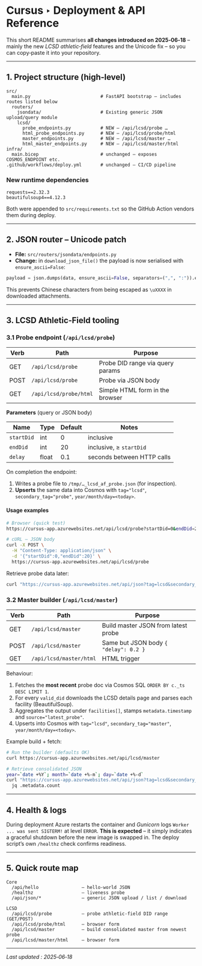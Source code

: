 # Cursus ‣ Deployment & API Reference

This short README summarises **all changes introduced on 2025‑06‑18** – mainly the new *LCSD athletic‑field* features and the Unicode fix – so you can copy‑paste it into your repository.

---

## 1. Project structure (high‑level)

```
src/
  main.py                          # FastAPI bootstrap – includes routes listed below
  routers/
    jsondata/                      # Existing generic JSON upload/query module
    lcsd/
      probe_endpoints.py           # NEW – /api/lcsd/probe …
      html_probe_endpoints.py      # NEW – /api/lcsd/probe/html
      master_endpoints.py          # NEW – /api/lcsd/master …
      html_master_endpoints.py     # NEW – /api/lcsd/master/html
infra/
  main.bicep                       # unchanged – exposes COSMOS_ENDPOINT etc.
.github/workflows/deploy.yml       # unchanged – CI/CD pipeline
```

### New runtime dependencies

```
requests==2.32.3
beautifulsoup4==4.12.3
```

Both were appended to `src/requirements.txt` so the GitHub Action vendors them during deploy.

---

## 2. JSON router – Unicode patch

* **File:** `src/routers/jsondata/endpoints.py`
* **Change:** in `download_json_file()` the payload is now serialised with `ensure_ascii=False`:

```python
payload = json.dumps(data, ensure_ascii=False, separators=(",", ":")).encode("utf-8")
```

This prevents Chinese characters from being escaped as `\uXXXX` in downloaded attachments.

---

## 3. LCSD Athletic‑Field tooling

### 3.1 Probe endpoint (`/api/lcsd/probe`)

| Verb | Path                   | Purpose                          |
| ---- | ---------------------- | -------------------------------- |
| GET  | `/api/lcsd/probe`      | Probe DID range via query params |
| POST | `/api/lcsd/probe`      | Probe via JSON body              |
| GET  | `/api/lcsd/probe/html` | Simple HTML form in the browser  |

**Parameters** (query or JSON body)

| Name       | Type  | Default | Notes                      |
| ---------- | ----- | ------- | -------------------------- |
| `startDid` | int   | 0       | inclusive                  |
| `endDid`   | int   | 20      | inclusive, ≥ `startDid`    |
| `delay`    | float | 0.1     | seconds between HTTP calls |

On completion the endpoint:

1. Writes a probe file to `/tmp/…_lcsd_af_probe.json` (for inspection).
2. **Upserts** the same data into Cosmos with
   `tag="lcsd"`, `secondary_tag="probe"`, `year/month/day=<today>`.

#### Usage examples

```bash
# Browser (quick test)
https://cursus-app.azurewebsites.net/api/lcsd/probe?startDid=0&endDid=20

# cURL – JSON body
curl -X POST \
  -H "Content-Type: application/json" \
  -d '{"startDid":0,"endDid":20}' \
  https://cursus-app.azurewebsites.net/api/lcsd/probe
```

Retrieve probe data later:

```bash
curl "https://cursus-app.azurewebsites.net/api/json?tag=lcsd&secondary_tag=probe&year=2025&month=6&day=18"
```

### 3.2 Master builder (`/api/lcsd/master`)

| Verb | Path                    | Purpose                               |
| ---- | ----------------------- | ------------------------------------- |
| GET  | `/api/lcsd/master`      | Build master JSON from latest probe   |
| POST | `/api/lcsd/master`      | Same but JSON body `{ "delay": 0.2 }` |
| GET  | `/api/lcsd/master/html` | HTML trigger                          |

Behaviour:

1. Fetches the **most recent** probe doc via Cosmos SQL `ORDER BY c._ts DESC LIMIT 1`.
2. For every `valid_did` downloads the LCSD details page and parses each facility (BeautifulSoup).
3. Aggregates the output under `facilities[]`, stamps
   `metadata.timestamp` and `source="latest_probe"`.
4. Upserts into Cosmos with `tag="lcsd"`, `secondary_tag="master"`, `year/month/day=<today>`.

Example build + fetch:

```bash
# Run the builder (defaults OK)
curl https://cursus-app.azurewebsites.net/api/lcsd/master

# Retrieve consolidated JSON
year=`date +%Y`; month=`date +%-m`; day=`date +%-d`
curl "https://cursus-app.azurewebsites.net/api/json?tag=lcsd&secondary_tag=master&year=$year&month=$month&day=$day" |
  jq .metadata.count
```

---

## 4. Health & logs

During deployment Azure restarts the container and *Gunicorn* logs
`Worker ... was sent SIGTERM!` at level `ERROR`. **This is expected** – it simply
indicates a graceful shutdown before the new image is swapped in. The deploy
script’s own `/healthz` check confirms readiness.

---

## 5. Quick route map

```
Core
  /api/hello                – hello‐world JSON
  /healthz                  – liveness probe
  /api/json/*               – generic JSON upload / list / download

LCSD
  /api/lcsd/probe           – probe athletic‑field DID range (GET/POST)
  /api/lcsd/probe/html      – browser form
  /api/lcsd/master          – build consolidated master from newest probe
  /api/lcsd/master/html     – browser form
```

---

*Last updated : 2025‑06‑18*
